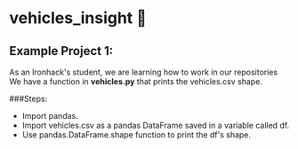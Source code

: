 # vehicles_insight :blue_car:

## Example Project 1: 

As an Ironhack's student, we are learning how to work in our repositories
We have a function in **vehicles.py** that prints the vehicles.csv shape.

###Steps:

- Import pandas.
- Import vehicles.csv as a pandas DataFrame saved in a variable called df. 
- Use pandas.DataFrame.shape function to print the df's shape. 

